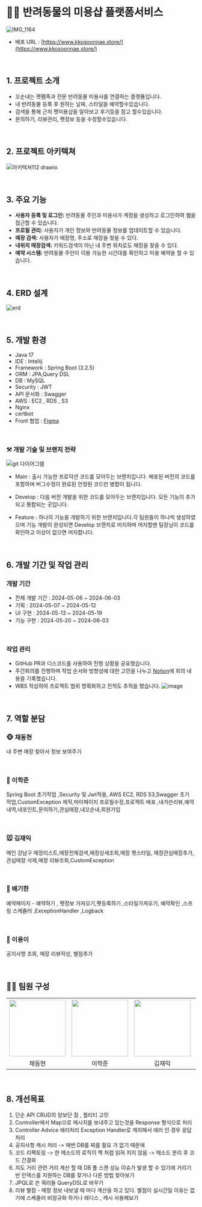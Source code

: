 # 🐶🐱 반려동물의 미용샵 플랫폼서비스 
![IMG_1164](https://github.com/super-coding-3/KkoSoonNae-BE/assets/162071460/0fb32551-01d4-48e8-ad9b-ed48dc8de8dc)
- 배포 URL : [https://www.kkosoonnae.store/](https://www.kkosoonnae.store/)

<br>

## 1. 프로젝트 소개
- 꼬순내는 펫팸족과 전문 반려동물 미용사를 연결하는 플랫폼입니다. 
- 내 반려동물 등록 후 원하는 날짜, 스타일을 예약할수있습니다.
- 검색을 통해 근처 펫미용샵을 알아보고 후기등을 참고 할수있습니다.
- 문의하기, 리뷰관리, 펫정보 등을 수정할수있습니다.

<br>
  
## 2. 프로젝트 아키텍쳐
  ![아키텍쳐112 drawio](https://github.com/super-coding-3/KkoSoonNae-BE/assets/162071460/8594b0d6-08dc-4460-94a7-31109aae1272)

<br>
  
## 3. 주요 기능
+ **사용자 등록 및 로그인:** 반려동물 주인과 미용사가 계정을 생성하고 로그인하여 웹을 접근할 수 있습니다.
+ **프로필 관리:** 사용자가 개인 정보와 반려동물 정보를 업데이트할 수 있습니다.
+ **매장 검색:** 사용자가 매장명, 주소로 매장을 찾을 수 있다.
+ **내위치 매장검색:** 키워드검색이 아닌 내 주변 위치로도 매장을 찾을 수 있다. 
+ **예약 시스템:** 반려동물 주인이 이용 가능한 시간대를 확인하고 미용 예약을 할 수 있습니다.

<br>
  
## 4. ERD 설계
![erd](https://github.com/super-coding-3/KkoSoonNae-BE/assets/105399835/4b233eb1-53f5-4964-984c-7df831b99686)

<br>

## 5. 개발 환경
+ Java 17
+ IDE : Intellij
+ Framework : Spring Boot (3.2.5)
+ ORM : JPA,Query DSL
+ DB : MySQL
+ Security : JWT
+ API 문서화 : Swagger
+ AWS : EC2 , RDS , S3
+ Nginx
+ certbot
+ Front 협업 : [Figma](https://www.figma.com/design/blBt17GB6m2L5OEHCmAMtP/%EA%BC%AC%EC%88%9C%EB%82%B4-UI?node-id=41-357&t=f6FakeOd9r1YTGTv-1)
<br>

### ⚒️ 개발 기술 및 브랜치 전략

![git  다이어그램](https://github.com/super-coding-3/KkoSoonNae-BE/assets/162071460/22d42a48-c6a8-48fc-ba63-f326cdb04da3)

+ Main : 출시 가능한 프로덕션 코드를 모아두는 브랜치입니다. 배포된 버전의 코드를 포함하며 버그수정이 완료된 안정된 코드만 병합이  됩니다.
  
+ Develop : 다음 버전 개발을 위한 코드를 모아두는 브랜치입니다. 모든 기능이 추가되고 통합되는 곳입니다.

+ Feature : 하나의 기능을 개발하기 위한 브랜치입니다.각 팀원들이 하나씩 생성하였으며 기능 개발이 완성되면 Develop 브랜치로 머지하며 머지할땐 팀장님이 코드를 확인하고 이상이 없으면 머지합니다.
<br>

## 6. 개발 기간 및 작업 관리

### 개발 기간

- 전체 개발 기간 : 2024-05-06 ~ 2024-06-03
- 기획 : 2024-05-07 ~ 2024-05-12
- UI 구현 : 2024-05-13 ~ 2024-05-19
- 기능 구현 : 2024-05-20 ~ 2024-06-03

<br>

### 작업 관리

- GitHub PR과 디스코드를 사용하여 진행 상황을 공유했습니다.
- 주간회의를 진행하며 작업 순서와 방향성에 대한 고민을 나누고 [Notion](https://www.notion.so/511920be91a34f8485c6c91f82d8fd19?pvs=4)에 회의 내용을 기록했습니다.
- WBS 작성하여 프로젝트 범위 명확화하고 진척도 추적을 했습니다.
![image](https://github.com/super-coding-3/KkoSoonNae-BE/assets/105399835/9444b61f-41c1-4c16-a1e8-c8d473fabfd4)

<br>

## 7. 역할 분담

### 🐵 채동현

내 주변 매장 찾아서 정보 보여주기 

<br>

### 🐶 이학준
Spring Boot 초기작업 ,Security 및 Jwt적용, AWS EC2, RDS S3,Swagger 초기 작업,CustomException 제작,마이페이지 프로필수정,프로젝트 배포 ,내가쓴리뷰,예약내역,내포인트,문의하기,관심매장,내꼬순내,회원가입

<br>

 
### 🐭 김재익
메인 강남구 매장리스트,매장전체검색,매장상세조회,매장 펫스타일, 매장관심매장추가,관심매장 삭제,매장 리뷰조회,CustomException

<br>

### 🐺 배기한 
예약페이지 - 예약하기 , 펫정보 가져오기,펫등록하기 ,스타일가져오기, 예약확인 ,스프링 스케쥴러 ,ExceptionHandler ,Logback

<br>

### 🐼 이용이
공지사항 조회, 매장 리뷰작성, 별점추가
  
<br>
  
## 👨‍💻 팀원 구성
<table align="center">
    <tr>
      <th><img src="https://avatars.githubusercontent.com/u/102035495?v=4" width=150></th>
      <th><img src="https://avatars.githubusercontent.com/u/105399835?v=4" width=150></th>
      <th><img src="https://avatars.githubusercontent.com/u/162071460?v=4" width=150></th>
      <th><img src="https://avatars.githubusercontent.com/u/157384713?v=4" width=150></th>
      <th><img src="https://avatars.githubusercontent.com/u/156290150?v=4" width=150></th>
     </tr>
       <tr>
       <td align="center">채동현</td>
       <td align="center">이학준</td>
       <td align="center">김재익</td>
       <td align="center">배기한</td>
       <td align="center">이용이</td>
       </tr>
</table>
  
<br>

## 8. 개선목표
1. 단순 API CRUD의 양보단 질 , 퀄리티 고민
2. Controller에서 Map으로 메시지를 보내주고 있는것을 Response 형식으로 처리
3. Controller Advice 에러처리 Exception Handler로 캐치해서 에러 인 경우 응답 처리
4. 공지사항 캐시 처리 -> 매번 DB를 찌를 필요 가 없기 때문에
5. 코드 리팩토링 -> 한 메소드의 로직이 책 처럼 읽혀 지지 않음 -> 메소드 분리 후 코드 간결화
6. 지도 거리 관련 거리 계산 할 때 DB 풀 스캔 성능 이슈가 발생 할 수 있기에 거리기반 인덱스를 지원하는 DB를 찾거나 다른 방법 찾아보기
7. JPQL로 쓴 쿼리들 QueryDSL로 바꾸기
8. 리뷰 별점 - 매장 정보 내보낼 때 마다 계산을 하고 있다. 별점이 실시간일 이유는 없기에 스케줄러 비정규화 하거나 레디스 , 캐시 사용해보기
